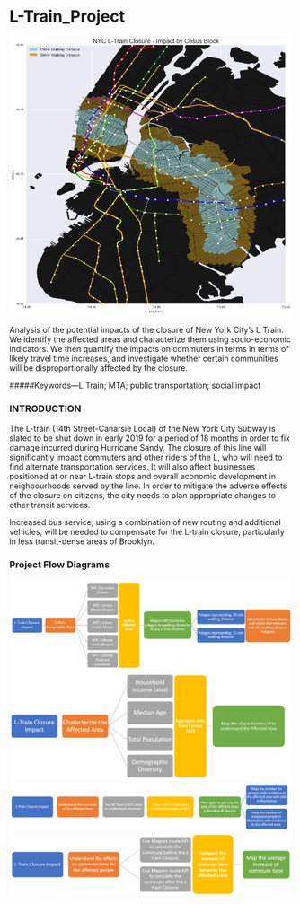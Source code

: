 # L-Train_Project

![Alt tag](/Data/MapLTRAIN.png "Optional title")

Analysis of the potential impacts of the closure of New York City’s L Train. We identify the affected areas and characterize them using socio-economic indicators. We then quantify the impacts on commuters in terms in terms of likely travel time increases, and investigate whether certain communities will be disproportionally affected by the closure.

#####Keywords—L Train; MTA; public transportation; social impact

### INTRODUCTION

The L-train (14th Street-Canarsie Local) of the New York City Subway is slated to be shut down in early 2019 for a period of 18 months in order to fix damage incurred during Hurricane Sandy. The closure of this line will significantly impact commuters and other riders of the L, who will need to find alternate transportation services. It will also affect businesses
positioned at or near L-train stops and overall economic development in neighbourhoods served by the line. In order to mitigate the adverse effects of the closure on citizens, the city needs to plan appropriate changes to other transit services.

Increased bus service, using a combination of new routing and additional vehicles, will be needed to compensate for the L-train closure, particularly in less transit-dense areas of Brooklyn.

### Project Flow Diagrams
![Alt text](/Data/Diagram1.png?raw=true )
![Alt text](/Data/Diagram2.png?raw=true )
![Alt text](/Data/Diagram3.png?raw=true )
![Alt text](/Data/Diagram4.png?raw=true )
